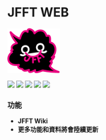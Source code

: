 # JFFT WEB

![](https://raw.githubusercontent.com/Roylam23/JFFT-Web/main/public/Vector/Vector.png?token=GHSAT0AAAAAABRF4CA5BNNZQRFVT5RO2LDQYP5D7LA)

![](https://img.shields.io/github/stars/JFFT-Web/editor.md.svg) ![](https://img.shields.io/github/forks/JFFT-Web/editor.md.svg) ![](https://img.shields.io/github/tag/JFFT-Web/editor.md.svg) ![](https://img.shields.io/github/release/JFFT-Web/editor.md.svg) ![](https://img.shields.io/github/issues/JFFT-Web/editor.md.svg)

### 功能
- **JFFT Wiki**
- **更多功能和資料將會陸續更新**
